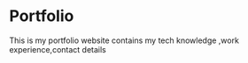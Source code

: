 # Portfolio
This is my portfolio website contains my tech knowledge ,work experience,contact details 
